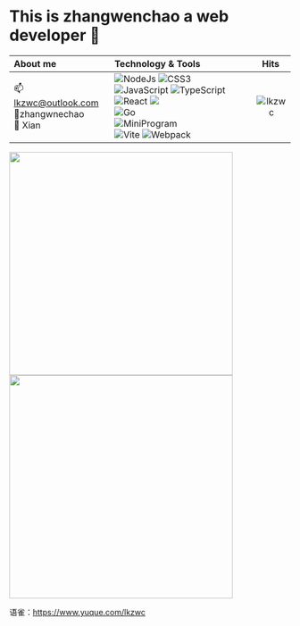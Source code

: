 
# This is zhangwenchao a web developer :wave:

 |  About me             | Technology & Tools  |                Hits  |
|  :---                 | :-----------------  | :---:              |
| 📫 lkzwc@outlook.com</br> 👤zhangwnechao</br>  🌆 Xian | ![NodeJs](https://img.shields.io/badge/-Nodejs-43853d?style=flat-square&logo=Node.js&logoColor=white) ![CSS3](https://img.shields.io/badge/-CSS3-blue?logo=css3&logoColor=white) ![JavaScript](https://img.shields.io/badge/-JavaScript-yellow?logo=javascript&logoColor=white) ![TypeScript](https://img.shields.io/badge/-TypeScript-blue?logo=typescript&logoColor=white) </br>![React](https://img.shields.io/badge/-React-282c34?logo=react) ![](https://img.shields.io/badge/-Vue.js-29beb0?style=flat-square&logo=vue.js&labelColor=ffffff&color=4FC08D)</br> ![Go](https://img.shields.io/badge/-Go-ff69b4?logo=go) </br>![MiniProgram](https://img.shields.io/badge/-MiniProgram-07c160?logo=wechat&logoColor=white) </br>![Vite](https://img.shields.io/badge/-Vite-646cff?logo=vite&logoColor=white) ![Webpack](https://img.shields.io/badge/-Webpack-1a6bac?logo=webpack)</br>| <img align="right" src="https://count.getloli.com/get/@:lkzwc?theme=gelbooru" alt="lkzwc" />|

<div>
  <img width="400vw" src="https://github-readme-stats.vercel.app/api?username=lkzwc&show_icons=true&theme=highcontrast"/>
  <img width="400vw" src="https://github-readme-stats.vercel.app/api/top-langs/?username=lkzwc&layout=compact"/>
</div>

语雀：https://www.yuque.com/lkzwc



